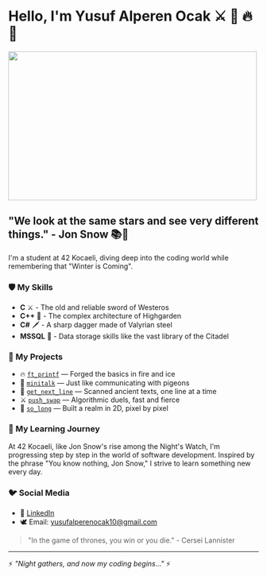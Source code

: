 # Hello, I'm Yusuf Alperen Ocak ⚔️ 🐺 🔥 🐉

<img src="https://media.giphy.com/media/3oEjI1erPMTMBFmNHi/giphy.gif" width="500" height="300" align="center">

## "We look at the same stars and see very different things." - Jon Snow 📚👑

I'm a student at 42 Kocaeli, diving deep into the coding world while remembering that "Winter is Coming".

### 🛡️ My Skills
- **C** ⚔️ - The old and reliable sword of Westeros
- **C++** 🏰 - The complex architecture of Highgarden
- **C#** 🗡️ - A sharp dagger made of Valyrian steel
- **MSSQL** 📜 - Data storage skills like the vast library of the Citadel

### 🐲 My Projects
- 🔥 [`ft_printf`](https://github.com/alperenocak/ft_printf) — Forged the basics in fire and ice
- 💬 [`minitalk`](https://github.com/alperenocak/minitalk) — Just like communicating with pigeons    
- 📜 [`get_next_line`](https://github.com/alperenocak/get_next_line) — Scanned ancient texts, one line at a time  
- ⚔️ [`push_swap`](https://github.com/alperenocak/push_swap) — Algorithmic duels, fast and fierce  
- 🏰 [`so_long`](https://github.com/alperenocak/so_long) — Built a realm in 2D, pixel by pixel

### 🔮 My Learning Journey
At 42 Kocaeli, like Jon Snow's rise among the Night's Watch, I'm progressing step by step in the world of software development. Inspired by the phrase "You know nothing, Jon Snow," I strive to learn something new every day.

### 🐦 Social Media
- 🧝 [LinkedIn](https://www.linkedin.com/in/yusufalperenocak)
- 🕊️ Email: yusufalperenocak10@gmail.com

> "In the game of thrones, you win or you die." - Cersei Lannister

---
⚡ *"Night gathers, and now my coding begins..."* ⚡
